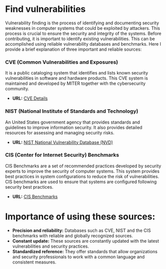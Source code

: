 # Find vulnerabilities
Vulnerability finding is the process of identifying and documenting security weaknesses in computer systems that could be exploited by attackers. This process is crucial to ensure the security and integrity of the systems.
Before contributing, it is important to identify existing vulnerabilities. This can be accomplished using reliable vulnerability databases and benchmarks. Here I provide a brief explanation of three important and reliable sources:

### CVE (Common Vulnerabilities and Exposures)
It is a public cataloging system that identifies and lists known security vulnerabilities in software and hardware products. This CVE system is maintained and developed by MITER together with the cybersecurity community.
- **URL:** [CVE Details](https://www.cvedetails.com/)

### NIST (National Institute of Standards and Technology)
An United States government agency that provides standards and guidelines to improve information security. It also provides detailed resources for assessing and managing security risks.
- **URL:** [NIST National Vulnerability Database (NVD)](https://nvd.nist.gov/vuln/search/results?form_type=Basic&results_type=overview&search_type=all&isCpeNameSearch=false)


### CIS (Center for Internet Security) Benchmarks
CIS Benchmarks are a set of recommended practices developed by security experts to improve the security of computer systems. This system provides best practices in system configurations to reduce the risk of vulnerabilities. CIS benchmarks are used to ensure that systems are configured following security best practices.
- **URL:** [CIS Benchmarks](https://www.cisecurity.org/cis-benchmarks)


# Importance of using these sources:

- **Precision and reliability:** Databases such as CVE, NIST and the CIS benchmarks with reliable and globally recognized sources.
- **Constant update:** These sources are constantly updated with the latest vulnerabilities and security practices.
- **Standardized reference:** They offer standards that allow organizations and security professionals to work with a common language and consistent measures.


